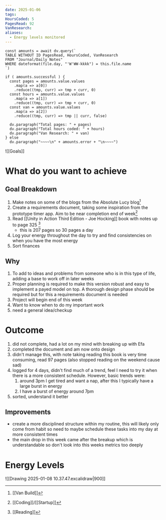 ```yaml
---
date: 2025-01-06
tags: 
HoursCoded: 5
PagesRead: 92
VanResearch: 
aliases:
  - Energy levels monitored
---
```

```dataviewjs
const amounts = await dv.query(`
TABLE WITHOUT ID PagesRead, HoursCoded, VanResearch
FROM "Journal/Daily Notes"
WHERE dateformat(file.day, "'W'WW-kkkk") = this.file.name
`)

if ( amounts.successful ) {
  const pages = amounts.value.values
    .map(a => a[0])
    .reduce((tmp, curr) => tmp + curr, 0)
  const hours = amounts.value.values
    .map(a => a[1])
    .reduce((tmp, curr) => tmp + curr, 0)
  const van = amounts.value.values
    .map(a => a[2])
    .reduce((tmp, curr) => tmp || curr, false)

  dv.paragraph("Total pages: " + pages)
  dv.paragraph("Total hours coded: " + hours)
  dv.paragraph("Van Research: " + van)
} else
  dv.paragraph("~~~~\n" + amounts.error + "\n~~~~")

```

![[Goals]]
# What do you want to achieve
## Goal Breakdown
1. Make notes on some of the blogs from the Absolute Lucy blog[^1]
2. Create a requirements document, taking some inspiration from the prototype timer app. Aim to be near completion end of week[^2]
3. Read [[Unity in Action Third Edition - Joe Hocking]] book with notes up to page 325 [^3]
	- this is 207 pages so 30 pages a day
4. Log your energy throughout the day to try and find consistencies on when you have the most energy
5. Sort finances
## Why
1. To add to ideas and problems from someone who is in this type of life, adding a base to work off in later weeks 
2. Proper planning is required to make this version robust and easy to implement a payed model on top. A thorough design phase should be required but for this a requirements document is needed
3. Project will begin end of this week
4. Want to know when to do my important work
5. need a general idea/checkup 
# Outcome
1. did not complete, had a lot on my mind with breaking up with Efa
2. completed the document and am now onto design
3. didn't manage this, with note taking reading this book is very time consuming, read 97 pages (also stopped reading on the weekend cause sad)
4. logged for 4 days, didn't find much of a trend, feel I need to try it when there is a more consistent schedule. However, basic trends were:
	1. around 3pm I get tired and want a nap, after this I typically have a large burst in energy
	2. I have a burst of energy around 7pm
5. sorted, understand it better

## Improvements
- create a more disciplined structure within my routine, this will likely only come from habit so need to maybe schedule these tasks into my day at more consistent times 
- the main drop in this week came after the breakup which is understandable so don't look into this weeks metrics too deeply

# Energy Levels
![[Drawing 2025-01-08 10.37.47.excalidraw|900]]

[^1]: [[Van Build]]
[^2]: [[Coding]]/[[Startup]]
[^3]: [[Reading]]